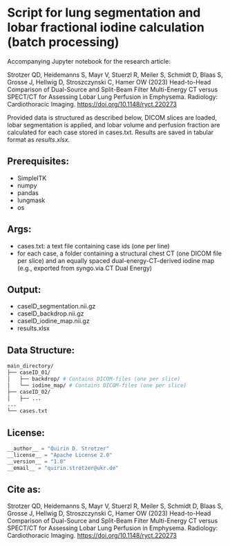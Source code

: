# Script for lung segmentation and lobar fractional iodine calculation (batch processing)

Accompanying Jupyter notebook for the research article: 

Strotzer QD, Heidemanns S, Mayr V, Stuerzl R, Meiler S, Schmidt D, Blaas S, Grosse J, Hellwig D, Stroszczynski C, Hamer OW (2023) Head-to-Head Comparison of Dual-Source and Split-Beam Filter Multi-Energy CT versus SPECT/CT for Assessing Lobar Lung Perfusion in Emphysema. Radiology: Cardiothoracic Imaging. https://doi.org/10.1148/ryct.220273 

Provided data is structured as described below, DICOM slices are loaded, lobar segmentation is applied, and lobar volume and perfusion fraction are calculated for each case stored in cases.txt. Results are saved in tabular format as *results.xlsx*.

## Prerequisites:
- SimpleITK
- numpy
- pandas
- lungmask
- os

## Args: 
- cases.txt: a text file containing case ids (one per line)
- for each case, a folder containing a structural chest CT (one DICOM file per slice) 
and an equally spaced dual-energy-CT-derived iodine map (e.g., exported from syngo.via CT Dual Energy)

## Output:
- caseID_segmentation.nii.gz
- caseID_backdrop.nii.gz
- caseID_iodine_map.nii.gz
- results.xlsx

## Data Structure: 

```bash
main_directory/
├── caseID_01/
│   ├── backdrop/ # Contains DICOM-files (one per slice)     
│   └── iodine_map/ # Contains DICOM-files (one per slice)   
├── caseID_02/
│   ├── ...      
...    
└── cases.txt     
```

## License:
```python
__author__ = "Quirin D. Strotzer"
__license__ = "Apache License 2.0"
__version__ = "1.0"
__email__ = "quirin.strotzer@ukr.de"
```

## Cite as:
Strotzer QD, Heidemanns S, Mayr V, Stuerzl R, Meiler S, Schmidt D, Blaas S, Grosse J, Hellwig D, Stroszczynski C, Hamer OW (2023) Head-to-Head Comparison of Dual-Source and Split-Beam Filter Multi-Energy CT versus SPECT/CT for Assessing Lobar Lung Perfusion in Emphysema. Radiology: Cardiothoracic Imaging. https://doi.org/10.1148/ryct.220273 
